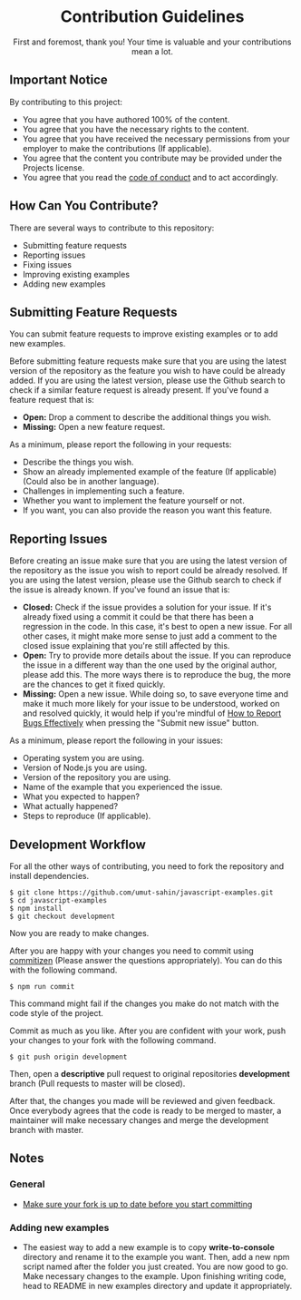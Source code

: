 <div align="center">
  <h1>Contribution Guidelines</h1>
First and foremost, thank you! Your time is valuable and your contributions mean a lot.
</div>


## Important Notice

By contributing to this project:

- You agree that you have authored 100% of the content.
- You agree that you have the necessary rights to the content.
- You agree that you have received the necessary permissions from your employer to make the contributions (If applicable).
- You agree that the content you contribute may be provided under the Projects license.
- You agree that you read the [code of conduct](https://github.com/umut-sahin/javascript-examples/blob/master/CODE_OF_CONDUCT.md) and to act accordingly.


## How Can You Contribute?

There are several ways to contribute to this repository:

- Submitting feature requests
- Reporting issues
- Fixing issues
- Improving existing examples
- Adding new examples


## Submitting Feature Requests

You can submit feature requests to improve existing examples or to add new examples.

Before submitting feature requests make sure that you are using the latest version of the repository as the feature you wish to have could be already added. If you are using the latest version, please use the Github search to check if a similar feature request is already present. If you've found a feature request that is:

- __Open:__ Drop a comment to describe the additional things you wish.
- __Missing:__ Open a new feature request.

As a minimum, please report the following in your requests:

- Describe the things you wish.
- Show an already implemented example of the feature (If applicable) (Could also be in another language).
- Challenges in implementing such a feature.
- Whether you want to implement the feature yourself or not.
- If you want, you can also provide the reason you want this feature.


## Reporting Issues

Before creating an issue make sure that you are using the latest version of the repository as the issue you wish to report could be already resolved. If you are using the latest version, please use the Github search to check if the issue is already known. If you've found an issue that is:

- __Closed:__ Check if the issue provides a solution for your issue. If it's
  already fixed using a commit it could be that there has been a regression in
  the code. In this case, it's best to open a new issue. For all other cases, it
  might make more sense to just add a comment to the closed issue explaining that
  you're still affected by this.
- __Open:__ Try to provide more details about the issue. If you can reproduce the
  issue in a different way than the one used by the original author, please add
  this. The more ways there is to reproduce the bug, the more are the chances to
  get it fixed quickly.
- __Missing:__ Open a new issue. While doing so, to save everyone time and make it much more likely for your issue to be understood, worked on and resolved quickly, it would help if you're mindful of [How to Report Bugs Effectively](http://www.chiark.greenend.org.uk/~sgtatham/bugs.html) when pressing the "Submit new issue" button.

As a minimum, please report the following in your issues:

- Operating system you are using.
- Version of Node.js you are using.
- Version of the repository you are using.
- Name of the example that you experienced the issue.
- What you expected to happen?
- What actually happened?
- Steps to reproduce (If applicable).


## Development Workflow

For all the other ways of contributing, you need to fork the repository and install dependencies.

```
$ git clone https://github.com/umut-sahin/javascript-examples.git
$ cd javascript-examples
$ npm install
$ git checkout development
```

Now you are ready to make changes.

After you are happy with your changes you need to commit using [commitizen](https://github.com/commitizen/) (Please answer the questions appropriately). You can do this with the following command.

```
$ npm run commit
```

This command might fail if the changes you make do not match with the code style of the project.

Commit as much as you like. After you are confident with your work, push your changes to your fork with the following command.

```
$ git push origin development
```

Then, open a __descriptive__ pull request to original repositories __development__ branch (Pull requests to master will be closed).

After that, the changes you made will be reviewed and given feedback. Once everybody agrees that the code is ready to be merged to master, a maintainer will make necessary changes and merge the development branch with master.


## Notes

### General

- [Make sure your fork is up to date before you start committing](https://help.github.com/articles/syncing-a-fork/)

### Adding new examples

- The easiest way to add a new example is to copy __write-to-console__ directory and rename it to the example you want. Then, add a new npm script named after the folder you just created. You are now good to go. Make necessary changes to the example. Upon finishing writing code, head to README in new examples directory and update it appropriately.
